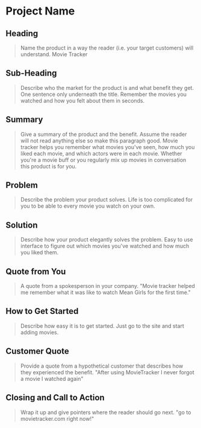 # Project Name #

<!-- 
> This material was originally posted [here](http://www.quora.com/What-is-Amazons-approach-to-product-development-and-product-management). It is reproduced here for posterities sake.

There is an approach called "working backwards" that is widely used at Amazon. They work backwards from the customer, rather than starting with an idea for a product and trying to bolt customers onto it. While working backwards can be applied to any specific product decision, using this approach is especially important when developing new products or features.

For new initiatives a product manager typically starts by writing an internal press release announcing the finished product. The target audience for the press release is the new/updated product's customers, which can be retail customers or internal users of a tool or technology. Internal press releases are centered around the customer problem, how current solutions (internal or external) fail, and how the new product will blow away existing solutions.

If the benefits listed don't sound very interesting or exciting to customers, then perhaps they're not (and shouldn't be built). Instead, the product manager should keep iterating on the press release until they've come up with benefits that actually sound like benefits. Iterating on a press release is a lot less expensive than iterating on the product itself (and quicker!).

If the press release is more than a page and a half, it is probably too long. Keep it simple. 3-4 sentences for most paragraphs. Cut out the fat. Don't make it into a spec. You can accompany the press release with a FAQ that answers all of the other business or execution questions so the press release can stay focused on what the customer gets. My rule of thumb is that if the press release is hard to write, then the product is probably going to suck. Keep working at it until the outline for each paragraph flows. 

Oh, and I also like to write press-releases in what I call "Oprah-speak" for mainstream consumer products. Imagine you're sitting on Oprah's couch and have just explained the product to her, and then you listen as she explains it to her audience. That's "Oprah-speak", not "Geek-speak".

Once the project moves into development, the press release can be used as a touchstone; a guiding light. The product team can ask themselves, "Are we building what is in the press release?" If they find they're spending time building things that aren't in the press release (overbuilding), they need to ask themselves why. This keeps product development focused on achieving the customer benefits and not building extraneous stuff that takes longer to build, takes resources to maintain, and doesn't provide real customer benefit (at least not enough to warrant inclusion in the press release).
 -->
 
## Heading ##
  > Name the product in a way the reader (i.e. your target customers) will understand.
  Movie Tracker

## Sub-Heading ##
  > Describe who the market for the product is and what benefit they get. One sentence only underneath the title.
  Remember the movies you watched and how you felt about them in seconds.

## Summary ##
  > Give a summary of the product and the benefit. Assume the reader will not read anything else so make this paragraph good.
  Movie tracker helps you remember what movies you've seen, how much you liked each movie, and which actors were in each movie.  Whether you're a movie buff or you regularly mix up movies in conversation this product is for you.

## Problem ##
  > Describe the problem your product solves.
  Life is too complicated for you to be able to every movie you watch on your own. 

## Solution ##
  > Describe how your product elegantly solves the problem.
  Easy to use interface to figure out which movies you've watched and how much you liked them.

## Quote from You ##
  > A quote from a spokesperson in your company.
  "Movie tracker helped me remember what it was like to watch Mean Girls for the first time."

## How to Get Started ##
  > Describe how easy it is to get started.
  Just go to the site and start adding movies.

## Customer Quote ##
  > Provide a quote from a hypothetical customer that describes how they experienced the benefit.
  "After using MovieTracker I never forgot a movie I watched again"

## Closing and Call to Action ##
  > Wrap it up and give pointers where the reader should go next.
  "go to movietracker.com right now!"
